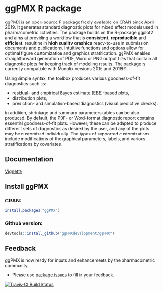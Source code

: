 # ggPMX R package

ggPMX is an open-source R package freely available on CRAN since April 2019. It generates standard diagnostic plots for mixed effect models used in pharmacometric activities. The package builds on the R-package ggplot2 and aims at providing a workflow that is **consistent**, **reproducible** and **efficient**, resulting in **high quality graphics** ready-to-use in submission documents and publications. Intuitive functions and options allow for optimal figure customization and graphics stratification. ggPMX enables straightforward generation of PDF, Word or PNG output files that contain all diagnostic plots for keeping track of modeling results. The package is currently compatible with Monolix versions 2016 and 2018R1.

Using simple syntax, the toolbox produces various goodness-of-fit diagnostics such as:
- residual- and empirical Bayes estimate (EBE)-based plots, 
- distribution plots, 
- prediction- and simulation-based diagnostics (visual predictive checks). 

In addition, shrinkage and summary parameters tables can be also produced. By default, the PDF- or Word-format diagnostic report contains essential goodness-of-fit plots. However, these can be adapted to produce different sets of diagnostics as desired by the user, and any of the plots may be customized individually. The types of supported customizations include modifications of the graphical parameters, labels, and various stratifications by covariates.

## Documentation

[Vignette](https://github.com/ggPMXdevelopment/ggPMX/blob/master/ggPMX-guide_2019-04-25.pdf)

## Install ggPMX


### CRAN:

```R
install.packages("ggPMX")
```
### Github version:

```R
devtools::install_github("ggPMXdevelopment/ggPMX")
```

## Feedback

ggPMX is now ready for inputs and enhancements by the pharmacometric community.
- Please use [ package issues](https://github.com/ggPMXdevelopment/ggPMX/issues) to fill in your feedback.


[![Travis-CI Build Status](https://travis-ci.org/ggPMXdevelopment/ggPMX.svg?branch=master)](https://travis-ci.org/ggPMXdevelopment/ggPMX)
